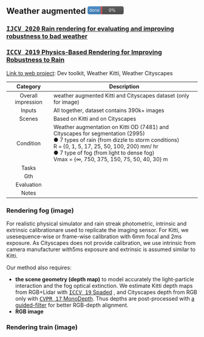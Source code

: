<!-- CSS -->
<link rel="stylesheet" style="text/css" href="../styles.css">
<!--     -->

## Weather augmented <img src="../doc/0.png" width="95">
### [<kbd>IJCV 2020</kbd> Rain rendering for evaluating and improving robustness to bad weather](https://arxiv.org/pdf/2009.03683.pdf)
### [<kbd>ICCV 2019</kbd> Physics-Based Rendering for Improving Robustness to Rain](https://team.inria.fr/rits/files/2020/11/2019-iccv-weatheraugment.pdf)

[Link to web project](https://team.inria.fr/rits/computer-vision/weather-augment/): Dev toolkit, Weather Kitti, Weather Cityscapes


| Category | Description |
| :--: | -- |
| Overall impression | weather augmented Kitti and Cityscapes dataset (only for image) |
| Inputs | All together, dataset contains 390k+ images | 
| Scenes | Based on Kitti and on Cityscapes |
| Condition | Weather augmentation on Kitti OD (7481) and Cityscapes for segmentation (2995) <br/> ● 7 types of rain (from dizzle to storm conditions) <br/>R = {0, 1, 5, 17, 25, 50, 100, 200} mm/ hr <br/> ● 7 type of fog (from light to dense fog) <br/>Vmax = {∞, 750, 375, 150, 75, 50, 40, 30} m | 
| Tasks |  |
| Gth |  |
| Evaluation |  |
| Notes |  |

### Rendering fog (image)

For  realistic  physical  simulator and rain streak photometric, intrinsic and extrinsic calibrationare used to replicate the imaging sensor. For Kitti, we usesequence-wise or frame-wise calibration with 6mm focal and 2ms exposure.  As Cityscapes does not provide calibration, we use intrinsic from camera manufacturer with5ms exposure and extrinsic is assumed similar to Kitti.

Our method also requires:
- **the scene geometry (depth map)** to model accurately the light-particle interaction and the fog optical extinction. We estimate Kitti depth maps from RGB+Lidar with [<kbd>ICCV 19</kbd> Spaded](https://openaccess.thecvf.com/content_ICCV_2019/papers/Xu_Depth_Completion_From_Sparse_LiDAR_Data_With_Depth-Normal_Constraints_ICCV_2019_paper.pdf) ,  and  Cityscapes  depth  from  RGB only with [<kbd>CVPR 17</kbd> MonoDepth](https://arxiv.org/abs/1609.03677). Thus depths are post-processed with [a guided-filter](https://arxiv.org/abs/1511.03296) for better RGB-depth alignment.
- **RGB image**

### Rendering train (image)
